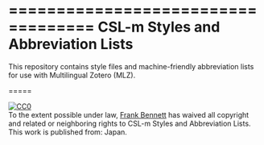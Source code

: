 ===================================
CSL-m Styles and Abbreviation Lists
===================================

This repository contains style files and machine-friendly abbreviation
lists for use with Multilingual Zotero (MLZ).

=====

<p xmlns:dct="http://purl.org/dc/terms/" xmlns:vcard="http://www.w3.org/2001/vcard-rdf/3.0#">
  <a rel="license"
     href="http://creativecommons.org/publicdomain/zero/1.0/">
    <img src="http://i.creativecommons.org/p/zero/1.0/88x31.png" style="border-style: none;" alt="CC0" />
  </a>
  <br />
  To the extent possible under law,
  <a rel="dct:publisher"
     href="https://github.com/fbennett/mlz-styles">
    <span property="dct:title">Frank Bennett</span></a>
  has waived all copyright and related or neighboring rights to
  <span property="dct:title">CSL-m Styles and Abbreviation Lists</span>.
This work is published from:
<span property="vcard:Country" datatype="dct:ISO3166"
      content="JP" about="https://github.com/fbennett/mlz-styles">
  Japan</span>.
</p>
